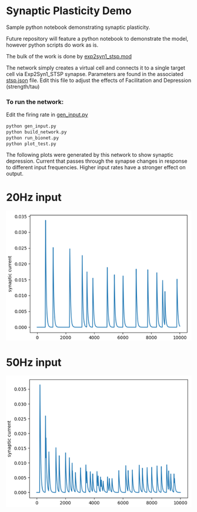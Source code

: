 # Synaptic Plasticity Demo

Sample python notebook demonstrating synaptic plasticity.

Future repository will feature a python notebook to demonstrate the model, however python scripts do work as is.

The bulk of the work is done by [exp2syn1_stsp.mod](/bmtk_model/biophys_components/mechanisms/modfiles/exp2syn1_stsp.mod)

The network simply creates a virtual cell and connects it to a single target cell via Exp2Syn1_STSP synapse. Parameters are found in the associated [stsp.json](/bmtk_model/biophys_components/synaptic_models/stsp.json) file. Edit this file to adjust the effects of Facilitation and Depression (strength/tau)

### To run the network:

Edit the firing rate in [gen_input.py](/bmtk_model/gen_input.py)
```
python gen_input.py
python build_network.py
python run_bionet.py
python plot_test.py
```

The following plots were generated by this network to show synaptic depression. Current that passes through the synapse changes in response to different input frequencies. Higher input rates have a stronger effect on output. 

# 20Hz input

![20hz](/20hz.png)

# 50Hz input

![50hz](/50hz.png)
